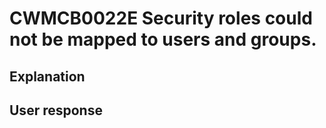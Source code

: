 # CWMCB0022E Security roles could not be mapped to users and groups.

## Explanation

## User response